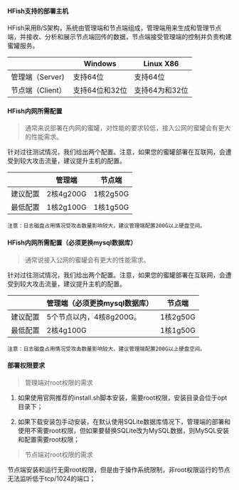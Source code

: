#### HFish支持的部署主机

HFish采用B/S架构，系统由管理端和节点端组成，管理端用来生成和管理节点端，并接收、分析和展示节点端回传的数据，节点端接受管理端的控制并负责构建蜜罐服务。

|                  | Windows        | Linux X86      |
| ---------------- | -------------- | -------------- |
| 管理端（Server)  | 支持64位       | 支持64位       |
| 节点端（Client） | 支持64位和32位 | 支持64为和32位 |



#### HFish内网所需配置

> 通常来说部署在内网的蜜罐，对性能的要求较低，接入公网的蜜罐会有更大的性能需求。

针对过往测试情况，我们给出两个配置。注意，如果您的蜜罐部署在互联网，会遭受到较大攻击流量，建议提升主机的配置。

|          | 管理端    | 节点端   |
| -------- | --------- | -------- |
| 建议配置 | 2核4g200G | 1核2g50G |
| 最低配置 | 1核2g100G | 1核1g50G |

`注意：日志磁盘占用情况受攻击数量影响较大，建议管理端配置200G以上硬盘空间。`



#### HFish内网所需配置（必须更换mysql数据库）

> 通常说接入公网的蜜罐会有更大的性能需求。

针对过往测试情况，我们给出两个配置。注意，如果您的蜜罐部署在互联网，会遭受到较大攻击流量，建议提升主机的配置。

|          | 管理端（必须更换mysql数据库） | 节点端   |
| -------- | ----------------------------- | -------- |
| 建议配置 | 5个节点以内，4核8g200G。      | 1核2g50G |
| 最低配置 | 2核4g100G                     | 1核1g50G |

`注意：日志磁盘占用情况受攻击数量影响较大，建议管理端配置200G以上硬盘空间。`



#### 部署权限要求

> 管理端对root权限的需求

1. 如果使用官网推荐的install.sh脚本安装，需要root权限，安装目录会位于opt目录下；

2. 如果下载安装包手动安装，在默认使用SQLite数据库情况下，管理端的部署和使用不需要root权限，但如果要替换SQLite改为MySQL数据，则MySQL安装和配置需要root权限；

> 节点端对root权限的需求

节点端安装和运行无需root权限，但是由于操作系统限制，非root权限运行的节点无法监听低于tcp/1024的端口；
